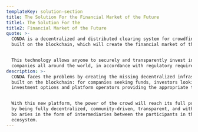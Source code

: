 ```yaml
---
templateKey: solution-section
title: The Solution For the Financial Market of the Future
title1: The Solution For the
title2: Financial Market of the Future
quote: >-
  CONDA is a decentralized and distributed clearing system for crowdfinancing
  built on the blockchain, which will create the financial market of the future.


  This technology allows anyone to securely and transparently invest in
  companies all around the world, in accordance with regulatory requirements.
description: >-
  CONDA faces the problems by creating the missing decentralized infrastructure
  built on the blockchain: for companies seeking funds, investors looking for
  investment options and platform operators providing the appropriate tools.


  With this new platform, the power of the crowd will reach its full potential
  by being fully decentralized, community-driven, transparent, and without any
  bo aries in the form of intermediaries between the participants in the
  ecosystem.
---
```


